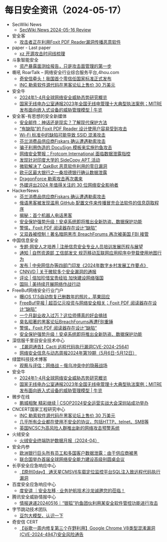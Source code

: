 # 每日安全资讯（2024-05-17）

- SecWiki News
  - [SecWiki News 2024-05-16 Review](http://www.sec-wiki.com/?2024-05-16)
- 安全客
  - [攻击者正在利用Foxit PDF Reader漏洞传播恶意软件](https://mp.weixin.qq.com/s?__biz=MzA5ODA0NDE2MA==&mid=2649786531&idx=1&sn=17cd4398213abe5f7559a5558455a15d&chksm=8893b8ccbfe431dab7682f7ae3a934776d8fe01b08014abe2693ba7712110de6f58ed36c9e93&scene=58&subscene=0#rd)
- paper - Last paper
  - [xz 开源攻击时间线梳理](https://paper.seebug.org/3164/)
- 斗象智能安全
  - [资产暴露面测绘报告，只是攻击面管理的第一步](https://mp.weixin.qq.com/s?__biz=MzIwMjcyNzA5Mw==&mid=2247494745&idx=1&sn=65e64898b9d52b72761e3856cdbeddd7&chksm=96d8e783a1af6e95a3a6973e0e70095a8bde710d77145ab0f46de27e05ee2a80f620b9728bc0&scene=58&subscene=0#rd)
- 嘶吼 RoarTalk – 网络安全行业综合服务平台,4hou.com
  - [奇安信牵头！我国首个零信任国家标准正式发布](https://www.4hou.com/posts/rqKp)
  - [INC 勒索软件源代码在黑客论坛上售价 30 万美元](https://www.4hou.com/posts/gDvk)
- 安全牛
  - [2024年1-4月全球网络安全威胁态势研究概览](https://www.aqniu.com/industry/104382.html)
  - [国家无线电办公室通报2023年全国无线电管理十大典型执法案例；MITRE发布面向嵌入式设备的威胁管理模型 | 牛览](https://www.aqniu.com/industry/104381.html)
- 安全客-有思想的安全新媒体
  - [安全邮件：神话还是现实？了解现代保护方法](https://www.anquanke.com/post/id/296558)
  - [“有缺陷”的 Foxit PDF Reader 设计使用户容易受到攻击](https://www.anquanke.com/post/id/296555)
  - [Wi-Fi 标准中的缺陷可能导致 SSID 混淆攻击](https://www.anquanke.com/post/id/296552)
  - [芬兰消费品供应商Fiskars 确认遭遇勒索攻击](https://www.anquanke.com/post/id/296550)
  - [骗子利用伪造的 DocuSign 模板来实施钓鱼攻击](https://www.anquanke.com/post/id/296547)
  - [网络安全警报：Frotcom International 面临数据泄露指控](https://www.anquanke.com/post/id/296544)
  - [发现针对印度大学的 SideCopy APT 活动](https://www.anquanke.com/post/id/296541)
  - [微软解决了 QakBot 恶意软件利用的零日漏洞](https://www.anquanke.com/post/id/296539)
  - [欧元区最大银行之一桑坦德银行确认数据泄露](https://www.anquanke.com/post/id/296536)
  - [DragonForce 勒索攻击再次袭来](https://www.anquanke.com/post/id/296534)
  - [外媒评出2024 年值得关注的 30 位网络安全影响者](https://www.anquanke.com/post/id/296531)
- HackerNews
  - [芬兰消费品供应商Fiskars 确认遭遇勒索攻击](https://hackernews.cc/archives/52480)
  - [俄语黑客被发现滥用 GitHub 配置文件来传播冒充合法软件的信息窃取程序](https://hackernews.cc/archives/52476)
  - [揭秘：首个机器人电话黑客](https://hackernews.cc/archives/52472)
  - [安全保护强势升级！安卓系统即将推出全新防盗、数据保护功能](https://hackernews.cc/archives/52469)
  - [警惕，Foxit PDF 阅读器存在设计“缺陷”](https://hackernews.cc/archives/52462)
  - [又双叒被控制！著名暗网黑市 BreachForums 再次被美国 FBI 接管](https://hackernews.cc/archives/52444)
- 中国信息安全
  - [专题·网安人才培养 | 注册信息安全专业人员培训发展历程与展望](https://mp.weixin.qq.com/s?__biz=MzA5MzE5MDAzOA==&mid=2664213290&idx=1&sn=12769e5cc572ea9db0adf77212bcb734&chksm=8b59a9d3bc2e20c5ebb0551daba150316176bb4ec15bbcc6b7f017be2f444a672e93c4ff97c9&scene=58&subscene=0#rd)
  - [通知 | 自然资源部 工信部发文 规范移动互联网应用程序中登载使用地图行为](https://mp.weixin.qq.com/s?__biz=MzA5MzE5MDAzOA==&mid=2664213290&idx=2&sn=1d3f5f80c264997cc334bcac09d109d9&chksm=8b59a9d3bc2e20c5ddf02b899862c8349de6725ecd2b435c9dd3a48b5ddb4b228a76ec1be694&scene=58&subscene=0#rd)
  - [发布 | 中央网信办等四部门印发《2024年数字乡村发展工作要点》](https://mp.weixin.qq.com/s?__biz=MzA5MzE5MDAzOA==&mid=2664213290&idx=3&sn=6b902abb5999cd05f2bade4525070148&chksm=8b59a9d3bc2e20c5002fedb7f0b6fa51b1da2a6654e99f89d70133ef43989e1eee892839df27&scene=58&subscene=0#rd)
  - [CNNVD | 关于微软多个安全漏洞的通报](https://mp.weixin.qq.com/s?__biz=MzA5MzE5MDAzOA==&mid=2664213290&idx=4&sn=3a4861967fdbecc25b0446058b99e015&chksm=8b59a9d3bc2e20c56946b01350f1b166ce06e37b42c856588430d1ddea92238a11f16fddd5e1&scene=58&subscene=0#rd)
  - [评论 | 倍加珍惜宝贵经验 加快建设网络强国](https://mp.weixin.qq.com/s?__biz=MzA5MzE5MDAzOA==&mid=2664213290&idx=5&sn=8c34949044a49d1e29aa0247c5a689d6&chksm=8b59a9d3bc2e20c56fc77a2d4d554507ba8dabdde6773184e89b79936de6774908a2fdadc4c8&scene=58&subscene=0#rd)
  - [国际 | 美持续开展网络作战行动](https://mp.weixin.qq.com/s?__biz=MzA5MzE5MDAzOA==&mid=2664213290&idx=6&sn=63bf12b2aa528925ee9c4f862cd2c822&chksm=8b59a9d3bc2e20c517f8c44c53e23dcd51da87557b1315571fd625af9bf7163e576742167e91&scene=58&subscene=0#rd)
- FreeBuf网络安全行业门户
  - [曝iOS 17.5自动恢复已删数年的照片，苹果回应](https://www.freebuf.com/news/401156.html)
  - [FreeBuf早报 | 超百亿元投资与网络安全相关；Foxit PDF 阅读器存在设计“缺陷”](https://www.freebuf.com/news/401146.html)
  - [一个月副业收入过万？这位师傅真的好会搞钱](https://www.freebuf.com/articles/others-articles/401112.html)
  - [臭名昭著的黑客论坛BreachForums再遭FBI重锤](https://www.freebuf.com/news/401089.html)
  - [警惕，Foxit PDF 阅读器存在设计”缺陷“](https://www.freebuf.com/news/401073.html)
  - [安全保护强势升级！安卓系统即将推出全新防盗、数据保护功能](https://www.freebuf.com/news/401064.html)
- 深信服千里目安全技术中心
  - [【漏洞通告】Cacti 远程代码执行漏洞CVE-2024-25641](https://mp.weixin.qq.com/s?__biz=Mzg2NjgzNjA5NQ==&mid=2247522825&idx=1&sn=a821c15b75bc485ff843a08e76279ed9&chksm=ce461119f931980f43f45f600643fb5a42896d5a42f38aab91085f749777e7cd04c25ef44bfb&scene=58&subscene=0#rd)
  - [网络安全信息与动态周报2024年第19期（5月6日-5月12日）](https://mp.weixin.qq.com/s?__biz=Mzg2NjgzNjA5NQ==&mid=2247522825&idx=2&sn=66bc7dfc201fbdf90656f4ffb47a52a7&chksm=ce461119f931980fdf3e0bc63eb08b6b66642433bc2c06cb8b6f5f830820c8007343a79fe74d&scene=58&subscene=0#rd)
- 绿盟科技技术博客
  - [观察与评估：网络战 – 俄乌冲突中的隐蔽战场](https://blog.nsfocus.net/cyberwar/)
- 安全牛
  - [2024年1-4月全球网络安全威胁态势研究概览](https://mp.weixin.qq.com/s?__biz=MjM5Njc3NjM4MA==&mid=2651129683&idx=1&sn=e9dbfb7983f3f6948738df05b5dc2642&chksm=bd15b7808a623e96ada73ad9b53861cbf42d016a1671f6331823ed3c94725181de03d4af09e6&scene=58&subscene=0#rd)
  - [国家无线电办公室通报2023年全国无线电管理十大典型执法案例；MITRE发布面向嵌入式设备的威胁管理模型 | 牛览](https://mp.weixin.qq.com/s?__biz=MjM5Njc3NjM4MA==&mid=2651129683&idx=2&sn=71d9e29ae28811ad4b3dc65fac410d87&chksm=bd15b7808a623e9621815c9e5cc5631e22e8cb74dc389934ed13403cae05fb638be3d5132d05&scene=58&subscene=0#rd)
- 微步在线
  - [鹏城相聚 精彩继续 | CSOP2024安全运营实战大会深圳站成功举办](https://mp.weixin.qq.com/s?__biz=MzI5NjA0NjI5MQ==&mid=2650181341&idx=1&sn=2481e9b619c6dd56b2b584ce39b1bc5d&chksm=f4487561c33ffc77a0dd2375a86c5245db9f52c6f7a22a9ed9956f8136678055974fb3157bca&scene=58&subscene=0#rd)
- CNCERT国家工程研究中心
  - [INC 勒索软件源代码在黑客论坛上售价 30 万美元](https://mp.weixin.qq.com/s?__biz=MzUzNDYxOTA1NA==&mid=2247544621&idx=1&sn=c22c456f6e07439158a706390823c0d3&chksm=fa9399eccde410fa67d9bc853bed5a8f3540965e6fe8929ce603848c4caa6c0a295d3f827923&scene=58&subscene=0#rd)
  - [几乎所有企业都在使用不安全的协议，包括HTTP、telnet、SMB等](https://mp.weixin.qq.com/s?__biz=MzUzNDYxOTA1NA==&mid=2247544621&idx=2&sn=e556380dd063aa88a8cdf9c489386f25&chksm=fa9399eccde410fa00cc5d5fedad667226c840ee3e13d7b81dedaa99cfc9f05aeb5aa1c276f8&scene=58&subscene=0#rd)
  - [英国NCSC为高风险人群推出新的网络攻击预警系统](https://mp.weixin.qq.com/s?__biz=MzUzNDYxOTA1NA==&mid=2247544621&idx=3&sn=bc0e59529efa68ffb6d8e1b5aba803b6&chksm=fa9399eccde410fa292b8723fa4792aa841c2ba482e393716f4e0104cfaf1d417d9e7ff5cde8&scene=58&subscene=0#rd)
- 火绒安全
  - [火绒安全终端防护数据月报（2024-04）](https://mp.weixin.qq.com/s?__biz=MzI3NjYzMDM1Mg==&mid=2247518505&idx=1&sn=fdc6985aa40b9cfd4ac2cdd3b62168a1&chksm=eb705716dc07de00a3ec6091971dfc04855faac4f04daf85573977bfe58775893516f4da92d3&scene=58&subscene=0#rd)
- 安全内参
  - [欧洲银行巨头所有员工和多国客户数据泄露：由于供应商被黑](https://mp.weixin.qq.com/s?__biz=MzI4NDY2MDMwMw==&mid=2247511637&idx=1&sn=1782c6c888bd8da7c69f11f659470457&chksm=ebfae975dc8d6063b21a959c14274233bb4d687631b65a402cedbe57ec0837f98af346b3e328&scene=58&subscene=0#rd)
  - [联合国举办首届全球网络安全能力建设高级别圆桌会议](https://mp.weixin.qq.com/s?__biz=MzI4NDY2MDMwMw==&mid=2247511637&idx=2&sn=8627c1b56f99c4cdeed05755ef0213e0&chksm=ebfae975dc8d6063fb9b04d61d3fa5ddd53b2b9007e58e007e7b8b499eb4c01734ebd54e1d75&scene=58&subscene=0#rd)
- 长亭安全应急响应中心
  - [【原创0day】 通天星CMSV6车载定位监控平台SQL注入致远程代码执行漏洞](https://mp.weixin.qq.com/s?__biz=MzIwMDk1MjMyMg==&mid=2247492530&idx=1&sn=6b55f3cec12cb47667048197c7e6d371&chksm=96f7fcdfa18075c94d6d9b066939a5077b7397b3a75329f37ae5106946ca925846f0db3339c3&scene=58&subscene=0#rd)
- 百度安全应急响应中心
  - [度安讲 ｜安全左移 · 业务护航技术沙龙诚邀您的莅临！](https://mp.weixin.qq.com/s?__biz=MzA4ODc0MTIwMw==&mid=2652539419&idx=1&sn=9075d13642c2794b8b63410d951ffde0&chksm=8bcbae27bcbc27316742eefd08f18d6756d37ce68e7982b9064a6e313fb978154991fc8bc23e&scene=58&subscene=0#rd)
- 腾讯安全威胁情报中心
  - [情报速递20240516｜“银狐”钓鱼团伙利用某安全软件管控功能进行攻击](https://mp.weixin.qq.com/s?__biz=MzI5ODk3OTM1Ng==&mid=2247506972&idx=1&sn=a544deeea2b7ec9b213ac980ba5b46b4&chksm=ec9f056fdbe88c79347b682e7e6496dd6aa1ff8549a1fce7dffd6fb3b3aebf8fec0e9444fd27&scene=58&subscene=0#rd)
- 字节跳动技术团队
  - [豆包大模型，认识一下](https://mp.weixin.qq.com/s?__biz=MzI1MzYzMjE0MQ==&mid=2247507231&idx=1&sn=a71740b149f766e3817f29fb92c148bf&chksm=e9d316fddea49feb892081bc56ed37225dad7445ff51ee3e7956f985aeae648367c61b262dc6&scene=58&subscene=0#rd)
- 奇安信 CERT
  - [【谷歌一周内修复第三个在野利用】Google Chrome V8类型混淆漏洞(CVE-2024-4947)安全风险通告](https://mp.weixin.qq.com/s?__biz=MzU5NDgxODU1MQ==&mid=2247501088&idx=1&sn=bd5d274af61c330863468cbc87a5d01c&chksm=fe79e1b8c90e68aec8783ee34e0b9b2cdcf03daf75962bbc9bb98fb4073519182c0f9472cb9b&scene=58&subscene=0#rd)
